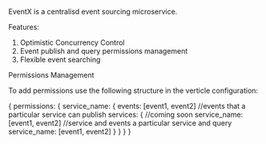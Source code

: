 EventX is a centralisd event sourcing microservice.

Features:

1) Optimistic Concurrency Control
2) Event publish and query permissions management
3) Flexible event searching

Permissions Management

To add permissions use the following structure in the verticle configuration:

{
    permissions: {
        service_name: {
            events: [event1, event2] //events that a particular service can publish
            services: { //coming soon
                service_name: [event1, event2] //service and events a particular service and query
                service_name: [event1, event2]
            }
        }
    }
}